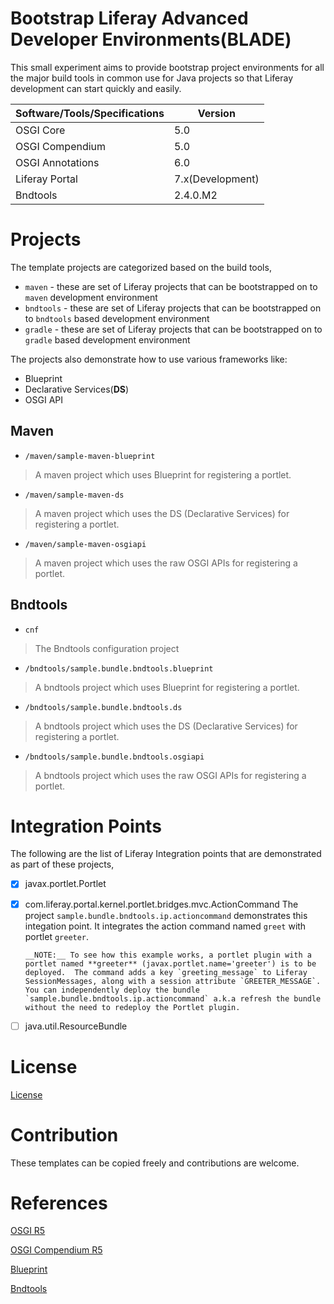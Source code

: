 # Bootstrap Liferay Advanced Developer Environments(**BLADE**)

This small experiment aims to provide bootstrap project environments for all the major build tools in common use for Java projects so that Liferay development can start quickly and easily.

Software/Tools/Specifications | Version 
------------------------------ |-------
 OSGI Core | 5.0
 OSGI Compendium | 5.0
 OSGI Annotations | 6.0
 Liferay Portal | 7.x(Development)
 Bndtools | 2.4.0.M2

# Projects
The template projects are categorized based on the build tools,

* `maven` - these are set of Liferay projects that can be bootstrapped on to `maven` development environment
* `bndtools` - these are set of Liferay projects that can be bootstrapped on to `bndtools` based development environment
* `gradle` - these are set of Liferay projects that can be bootstrapped on to `gradle` based development environment

The projects also demonstrate how to use various frameworks like:

* Blueprint
* Declarative Services(**DS**)
* OSGI API

## Maven

* `/maven/sample-maven-blueprint`
  
> A maven project which uses Blueprint for registering a portlet.

* `/maven/sample-maven-ds` 

> A maven project which uses the DS (Declarative Services) for registering a portlet.

* `/maven/sample-maven-osgiapi`

>A maven project which uses the raw OSGI APIs for registering a portlet.

## Bndtools

* `cnf`

> The Bndtools configuration project

* `/bndtools/sample.bundle.bndtools.blueprint`
  
> A bndtools project which uses Blueprint for registering a portlet.

* `/bndtools/sample.bundle.bndtools.ds` 

> A bndtools project which uses the DS (Declarative Services) for registering a portlet.

* `/bndtools/sample.bundle.bndtools.osgiapi`

>A bndtools project which uses the raw OSGI APIs for registering a portlet.


# Integration Points
The following are the list of Liferay Integration points that are demonstrated as part of these projects,

- [x] javax.portlet.Portlet
- [x] com.liferay.portal.kernel.portlet.bridges.mvc.ActionCommand
	  The project `sample.bundle.bndtools.ip.actioncommand` demonstrates this integation point.  It integrates the action command named `greet` with portlet `greeter`.

	  __NOTE:__ To see how this example works, a portlet plugin with a portlet named **greeter** (javax.portlet.name='greeter') is to be deployed.  The command adds a key `greeting_message` to Liferay SessionMessages, along with a session attribute `GREETER_MESSAGE`. You can independently deploy the bundle `sample.bundle.bndtools.ip.actioncommand` a.k.a refresh the bundle without the need to redeploy the Portlet plugin.

- [ ] java.util.ResourceBundle

# License
[License](/LICENSE.txt)

# Contribution

These templates can be copied freely and contributions are welcome.

# References

[OSGI R5](http://www.osgi.org/Release5/HomePage)

[OSGI Compendium R5](http://www.osgi.org/Download/File?url=/download/r5/osgi.cmpn-5.0.0.pdf)

[Blueprint](http://www.eclipse.org/gemini/blueprint/)

[Bndtools](http://www.bndtools.org)